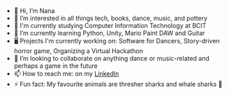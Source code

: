 - 👋 Hi, I’m Nana
- 👀 I’m interested in all things tech, books, dance, music, and pottery
- 📖 I'm currently studying Computer Information Technology at BCIT
- 🌱 I’m currently learning Python, Unity, Mario Paint DAW and Guitar
- 🖥️ Projects I'm currently working on: Software for Dancers, Story-driven horror game, Organizing a Virtual Hackathon
- 💞️ I’m looking to collaborate on anything dance or music-related and perhaps a game in the future 
- 📫 How to reach me: on my [LinkedIn](www.linkedin.com/in/nanasysim)
- ⚡ Fun fact: My favourite animals are thresher sharks and whale sharks 🦈

<!---
nanasysim/nanasysim is a ✨ special ✨ repository because its `README.md` (this file) appears on your GitHub profile.
You can click the Preview link to take a look at your changes.
--->
